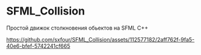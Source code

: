 # SFML_Collision
Простой движок столкновения обьектов на SFML C++

https://github.com/sxfour/SFML_Collision/assets/112577182/2aff762f-9fa5-40e6-bfef-5742241cf665
